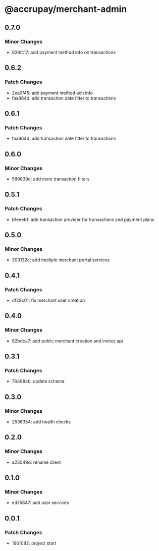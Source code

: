 # @accrupay/merchant-admin

## 0.7.0

### Minor Changes

- 926fc17: add payment method info on transactions

## 0.6.2

### Patch Changes

- 2ea0f45: add payment method ach info
- faa864d: add transaction date filter to transactions

## 0.6.1

### Patch Changes

- faa864d: add transaction date filter to transactions

## 0.6.0

### Minor Changes

- 589839e: add more transaction filters

## 0.5.1

### Patch Changes

- b1eeeb1: add transaction provider for transactions and payment plans

## 0.5.0

### Minor Changes

- 303132c: add multiple merchant portal services

## 0.4.1

### Patch Changes

- df29c01: fix merchant user creation

## 0.4.0

### Minor Changes

- 82bdca7: add public merchant creation and invites api

## 0.3.1

### Patch Changes

- 76488ab: update schema

## 0.3.0

### Minor Changes

- 2536354: add health checks

## 0.2.0

### Minor Changes

- a23049d: rename client

## 0.1.0

### Minor Changes

- ed75847: add user services

## 0.0.1

### Patch Changes

- 19b1082: project start
